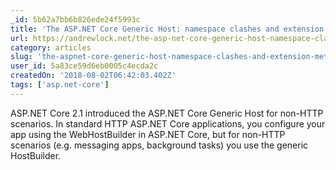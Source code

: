 ```yaml
---
_id: 5b62a7bb6b826ede24f5993c
title: 'The ASP.NET Core Generic Host: namespace clashes and extension methods'
url: https://andrewlock.net/the-asp-net-core-generic-host-namespace-clashes-and-extension-methods/
category: articles
slug: 'the-aspnet-core-generic-host-namespace-clashes-and-extension-methods'
user_id: 5a83ce59d6eb0005c4ecda2c
createdOn: '2018-08-02T06:42:03.402Z'
tags: ['asp.net-core']
---
```


ASP.NET Core 2.1 introduced the ASP.NET Core Generic Host for non-HTTP scenarios. In standard HTTP ASP.NET Core applications, you configure your app using the WebHostBuilder in ASP.NET Core, but for non-HTTP scenarios (e.g. messaging apps, background tasks) you use the generic HostBuilder.


